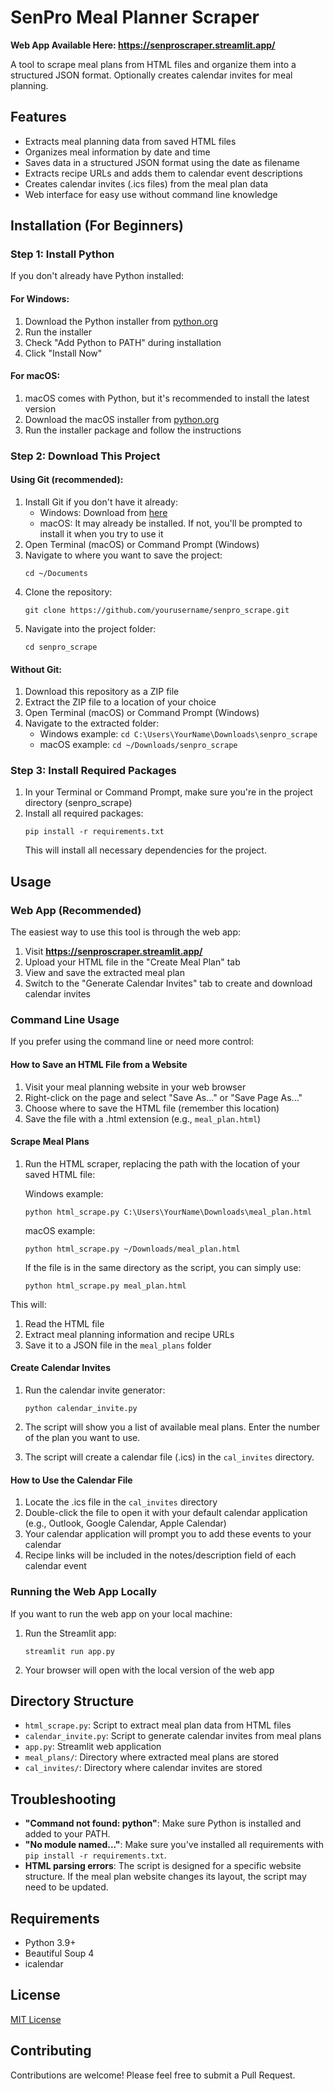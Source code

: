 # SenPro Meal Planner Scraper

**Web App Available Here: https://senproscraper.streamlit.app/**

A tool to scrape meal plans from HTML files and organize them into a structured JSON format. Optionally creates calendar invites for meal planning.

## Features

- Extracts meal planning data from saved HTML files
- Organizes meal information by date and time
- Saves data in a structured JSON format using the date as filename
- Extracts recipe URLs and adds them to calendar event descriptions
- Creates calendar invites (.ics files) from the meal plan data
- Web interface for easy use without command line knowledge

## Installation (For Beginners)

### Step 1: Install Python

If you don't already have Python installed:

#### For Windows:
1. Download the Python installer from [python.org](https://www.python.org/downloads/windows/)
2. Run the installer
3. Check "Add Python to PATH" during installation
4. Click "Install Now"

#### For macOS:
1. macOS comes with Python, but it's recommended to install the latest version
2. Download the macOS installer from [python.org](https://www.python.org/downloads/macos/)
3. Run the installer package and follow the instructions

### Step 2: Download This Project

#### Using Git (recommended):
1. Install Git if you don't have it already:
   - Windows: Download from [here](https://git-scm.com/download/win)
   - macOS: It may already be installed. If not, you'll be prompted to install it when you try to use it
2. Open Terminal (macOS) or Command Prompt (Windows)
3. Navigate to where you want to save the project:
   ```
   cd ~/Documents
   ```
4. Clone the repository:
   ```
   git clone https://github.com/yourusername/senpro_scrape.git
   ```
5. Navigate into the project folder:
   ```
   cd senpro_scrape
   ```

#### Without Git:
1. Download this repository as a ZIP file
2. Extract the ZIP file to a location of your choice
3. Open Terminal (macOS) or Command Prompt (Windows)
4. Navigate to the extracted folder:
   - Windows example: `cd C:\Users\YourName\Downloads\senpro_scrape`
   - macOS example: `cd ~/Downloads/senpro_scrape`

### Step 3: Install Required Packages

1. In your Terminal or Command Prompt, make sure you're in the project directory (senpro_scrape)
2. Install all required packages:
   ```
   pip install -r requirements.txt
   ```
   This will install all necessary dependencies for the project.

## Usage

### Web App (Recommended)

The easiest way to use this tool is through the web app:

1. Visit **https://senproscraper.streamlit.app/**
2. Upload your HTML file in the "Create Meal Plan" tab
3. View and save the extracted meal plan
4. Switch to the "Generate Calendar Invites" tab to create and download calendar invites

### Command Line Usage

If you prefer using the command line or need more control:

#### How to Save an HTML File from a Website

1. Visit your meal planning website in your web browser
2. Right-click on the page and select "Save As..." or "Save Page As..."
3. Choose where to save the HTML file (remember this location)
4. Save the file with a .html extension (e.g., `meal_plan.html`)

#### Scrape Meal Plans

1. Run the HTML scraper, replacing the path with the location of your saved HTML file:

   Windows example:
   ```
   python html_scrape.py C:\Users\YourName\Downloads\meal_plan.html
   ```

   macOS example:
   ```
   python html_scrape.py ~/Downloads/meal_plan.html
   ```

   If the file is in the same directory as the script, you can simply use:
   ```
   python html_scrape.py meal_plan.html
   ```

This will:
1. Read the HTML file
2. Extract meal planning information and recipe URLs
3. Save it to a JSON file in the `meal_plans` folder

#### Create Calendar Invites

1. Run the calendar invite generator:
   ```
   python calendar_invite.py
   ```

3. The script will show you a list of available meal plans. Enter the number of the plan you want to use.

4. The script will create a calendar file (.ics) in the `cal_invites` directory.

#### How to Use the Calendar File

1. Locate the .ics file in the `cal_invites` directory
2. Double-click the file to open it with your default calendar application (e.g., Outlook, Google Calendar, Apple Calendar)
3. Your calendar application will prompt you to add these events to your calendar
4. Recipe links will be included in the notes/description field of each calendar event

### Running the Web App Locally

If you want to run the web app on your local machine:

1. Run the Streamlit app:
   ```
   streamlit run app.py
   ```

3. Your browser will open with the local version of the web app

## Directory Structure

- `html_scrape.py`: Script to extract meal plan data from HTML files
- `calendar_invite.py`: Script to generate calendar invites from meal plans
- `app.py`: Streamlit web application
- `meal_plans/`: Directory where extracted meal plans are stored
- `cal_invites/`: Directory where calendar invites are stored

## Troubleshooting

- **"Command not found: python"**: Make sure Python is installed and added to your PATH.
- **"No module named..."**: Make sure you've installed all requirements with `pip install -r requirements.txt`.
- **HTML parsing errors**: The script is designed for a specific website structure. If the meal plan website changes its layout, the script may need to be updated.

## Requirements

- Python 3.9+
- Beautiful Soup 4
- icalendar

## License

[MIT License](LICENSE)

## Contributing

Contributions are welcome! Please feel free to submit a Pull Request.